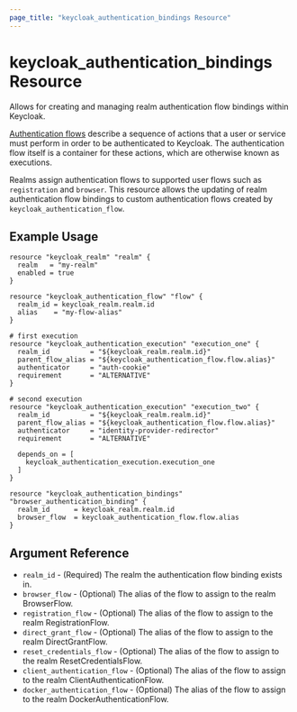 ```yaml
---
page_title: "keycloak_authentication_bindings Resource"
---
```


# keycloak\_authentication\_bindings Resource

Allows for creating and managing realm authentication flow bindings within Keycloak.

[Authentication flows](https://www.keycloak.org/docs/latest/server_admin/index.html#_authentication-flows) describe a sequence
of actions that a user or service must perform in order to be authenticated to Keycloak. The authentication flow itself
is a container for these actions, which are otherwise known as executions.

Realms assign authentication flows to supported user flows such as `registration` and `browser`. This resource allows the updating of realm authentication flow bindings to custom authentication flows created by `keycloak_authentication_flow`.

## Example Usage

```hcl
resource "keycloak_realm" "realm" {
  realm   = "my-realm"
  enabled = true
}

resource "keycloak_authentication_flow" "flow" {
  realm_id = keycloak_realm.realm.id
  alias    = "my-flow-alias"
}

# first execution
resource "keycloak_authentication_execution" "execution_one" {
  realm_id          = "${keycloak_realm.realm.id}"
  parent_flow_alias = "${keycloak_authentication_flow.flow.alias}"
  authenticator     = "auth-cookie"
  requirement       = "ALTERNATIVE"
}

# second execution
resource "keycloak_authentication_execution" "execution_two" {
  realm_id          = "${keycloak_realm.realm.id}"
  parent_flow_alias = "${keycloak_authentication_flow.flow.alias}"
  authenticator     = "identity-provider-redirector"
  requirement       = "ALTERNATIVE"

  depends_on = [
    keycloak_authentication_execution.execution_one
  ]
}

resource "keycloak_authentication_bindings" "browser_authentication_binding" {
  realm_id	    = keycloak_realm.realm.id
  browser_flow  = keycloak_authentication_flow.flow.alias
}
```

## Argument Reference

- `realm_id` - (Required) The realm the authentication flow binding exists in.
- `browser_flow` - (Optional) The alias of the flow to assign to the realm BrowserFlow.
- `registration_flow` - (Optional) The alias of the flow to assign to the realm RegistrationFlow.
- `direct_grant_flow` - (Optional) The alias of the flow to assign to the realm DirectGrantFlow.
- `reset_credentials_flow` - (Optional) The alias of the flow to assign to the realm ResetCredentialsFlow.
- `client_authentication_flow` - (Optional) The alias of the flow to assign to the realm ClientAuthenticationFlow.
- `docker_authentication_flow` - (Optional) The alias of the flow to assign to the realm DockerAuthenticationFlow.

